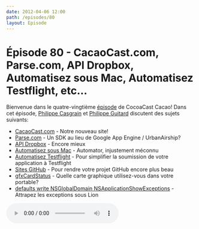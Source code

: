```yaml
---
date: 2012-04-06 12:00
path: /episodes/80
layout: Episode
---
```

# Épisode 80 - CacaoCast.com, Parse.com, API Dropbox, Automatisez sous Mac, Automatisez Testflight, etc...
<p>Bienvenue dans le quatre-vingtième <a href="https://archive.org/download/cacaocast/cacaocast_80.mp3" title="CocoaCast Cacao Episode 80">épisode</a> de CocoaCast Cacao! Dans cet épisode, <a href="http://www.twitter.com/philippec" title="Philippe Casgrain sur Twitter">Philippe Casgrain</a> et <a href="http://www.twitter.com/philippeguitard" title="Philippe Guitard sur Twitter">Philippe Guitard</a> discutent des sujets suivants:</p>
<ul><li><a href="http://cacaocast.com/" title="CacaoCast.com">CacaoCast.com</a> - Notre nouveau site!</li>
<li><a href="https://parse.com/" title="Parse.com">Parse.com</a> - Un SDK au lieu de Google App Engine / UrbanAirship?</li>
<li><a href="https://www.dropbox.com/developers/reference/sdk" title="API Dropbox">API Dropbox</a> - Encore mieux</li>
<li><a href="http://www.digitbooks.fr/catalogue/automatisez-sous-mac-gamel.html" title="Automatisez sous Mac">Automatisez sous Mac</a> - Automator, injustement méconnu</li>
<li><a href="http://developmentseed.org/blog/2011/sep/02/automating-development-uploads-testflight-xcode/" title="Automatisez Testflight">Automatisez Testflight</a> - Pour simplifier la soumission de votre application à Testflight</li>
<li><a href="https://github.com/blog/1081-instantly-beautiful-project-pages" title="Sites GitHub">Sites GitHub</a> - Pour rendre votre projet GitHub encore plus beau</li>
<li><a href="http://codykrieger.com/gfxCardStatus" title="gfxCardStatus">gfxCardStatus</a> - Quelle carte graphique utilisez-vous dans votre portable?</li>
<li><a href="https://developer.apple.com/library/mac/#releasenotes/Cocoa/AppKit.html" title="defaults write NSGlobalDomain NSApplicationShowExceptions">defaults write NSGlobalDomain NSApplicationShowExceptions</a> - Attrapez les exceptions sous Lion</li>
</ul>
<p><audio controls><source src="https://archive.org/download/cacaocast/cacaocast_80.mp3" type="audio/mpeg"><source src="https://archive.org/download/cacaocast/cacaocast_80.mp3" type="audio/mp4">Votre navigateur ne supporte pas l'élément audio / Your browser does not support the audio element.</audio></p>
